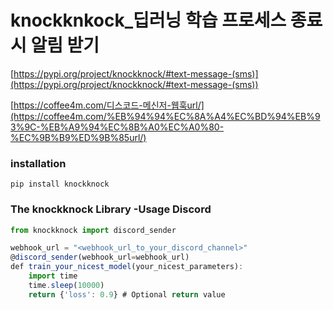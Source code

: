 # knockknkock_딥러닝 학습 프로세스 종료 시 알림 받기

[https://pypi.org/project/knockknock/#text-message-(sms)](https://pypi.org/project/knockknock/#text-message-(sms))

[https://coffee4m.com/디스코드-메신저-웹훅url/](https://coffee4m.com/%EB%94%94%EC%8A%A4%EC%BD%94%EB%93%9C-%EB%A9%94%EC%8B%A0%EC%A0%80-%EC%9B%B9%ED%9B%85url/)

### installation

`pip install knockknock`

### The knockknock Library -Usage Discord
```jsx
from knockknock import discord_sender

webhook_url = "<webhook_url_to_your_discord_channel>"
@discord_sender(webhook_url=webhook_url)
def train_your_nicest_model(your_nicest_parameters):
    import time
    time.sleep(10000)
    return {'loss': 0.9} # Optional return value
```
